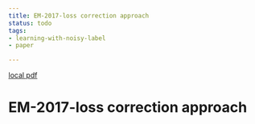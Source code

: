```yaml
---
title: EM-2017-loss correction approach
status: todo
tags:
- learning-with-noisy-label
- paper

---
```


[local pdf](../../../pdfs/EM-2017-loss%20correction%20approach.pdf)

# EM-2017-loss correction approach

